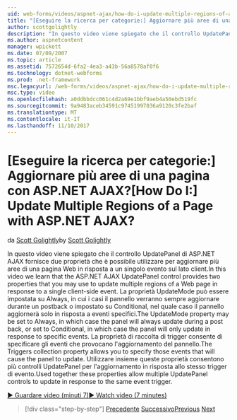 ```yaml
---
uid: web-forms/videos/aspnet-ajax/how-do-i-update-multiple-regions-of-a-page-with-aspnet-ajax
title: "[Eseguire la ricerca per categorie:] Aggiornare più aree di una pagina con ASP.NET AJAX? | Microsoft Docs"
author: scottgolightly
description: "In questo video viene spiegato che il controllo UpdatePanel di ASP.NET AJAX fornisce due proprietà che è possibile utilizzare per aggiornare più aree di una pagina Web in risposta..."
ms.author: aspnetcontent
manager: wpickett
ms.date: 07/09/2007
ms.topic: article
ms.assetid: 7572654d-6fa2-4ea3-a43b-56a8578af0f6
ms.technology: dotnet-webforms
ms.prod: .net-framework
msc.legacyurl: /web-forms/videos/aspnet-ajax/how-do-i-update-multiple-regions-of-a-page-with-aspnet-ajax
msc.type: video
ms.openlocfilehash: a0ddbbdcc061c4d2a69e1bbf9aeb4a50ebd519fc
ms.sourcegitcommit: 9a9483aceb34591c97451997036a9120c3fe2baf
ms.translationtype: MT
ms.contentlocale: it-IT
ms.lasthandoff: 11/10/2017
---
```

<a name="how-do-i-update-multiple-regions-of-a-page-with-aspnet-ajax"></a><span data-ttu-id="ce100-104">[Eseguire la ricerca per categorie:] Aggiornare più aree di una pagina con ASP.NET AJAX?</span><span class="sxs-lookup"><span data-stu-id="ce100-104">[How Do I:] Update Multiple Regions of a Page with ASP.NET AJAX?</span></span>
====================
<span data-ttu-id="ce100-105">da [Scott Golightly](https://github.com/scottgolightly)</span><span class="sxs-lookup"><span data-stu-id="ce100-105">by [Scott Golightly](https://github.com/scottgolightly)</span></span>

<span data-ttu-id="ce100-106">In questo video viene spiegato che il controllo UpdatePanel di ASP.NET AJAX fornisce due proprietà che è possibile utilizzare per aggiornare più aree di una pagina Web in risposta a un singolo evento sul lato client.</span><span class="sxs-lookup"><span data-stu-id="ce100-106">In this video we learn that the ASP.NET AJAX UpdatePanel control provides two properties that you may use to update multiple regions of a Web page in response to a single client-side event.</span></span> <span data-ttu-id="ce100-107">La proprietà UpdateMode può essere impostata su Always, in cui i casi il pannello verranno sempre aggiornare durante un postback o impostato su Conditional, nel quale caso il pannello aggiornerà solo in risposta a eventi specifici.</span><span class="sxs-lookup"><span data-stu-id="ce100-107">The UpdateMode property may be set to Always, in which case the panel will always update during a post back, or set to Conditional, in which case the panel will only update in response to specific events.</span></span> <span data-ttu-id="ce100-108">La proprietà di raccolta di trigger consente di specificare gli eventi che provocano l'aggiornamento del pannello.</span><span class="sxs-lookup"><span data-stu-id="ce100-108">The Triggers collection property allows you to specify those events that will cause the panel to update.</span></span> <span data-ttu-id="ce100-109">Utilizzare insieme queste proprietà consentono più controlli UpdatePanel per l'aggiornamento in risposta allo stesso trigger di evento.</span><span class="sxs-lookup"><span data-stu-id="ce100-109">Used together these properties allow multiple UpdatePanel controls to update in response to the same event trigger.</span></span>

[<span data-ttu-id="ce100-110">&#9654; Guardare video (minuti 7)</span><span class="sxs-lookup"><span data-stu-id="ce100-110">&#9654; Watch video (7 minutes)</span></span>](https://channel9.msdn.com/Blogs/ASP-NET-Site-Videos/how-do-i-update-multiple-regions-of-a-page-with-aspnet-ajax)

>[!div class="step-by-step"]
<span data-ttu-id="ce100-111">[Precedente](how-do-i-implement-the-ajax-after-processing-pattern.md)
[Successivo](how-do-i-choose-between-methods-of-ajax-page-updates.md)</span><span class="sxs-lookup"><span data-stu-id="ce100-111">[Previous](how-do-i-implement-the-ajax-after-processing-pattern.md)
[Next](how-do-i-choose-between-methods-of-ajax-page-updates.md)</span></span>
